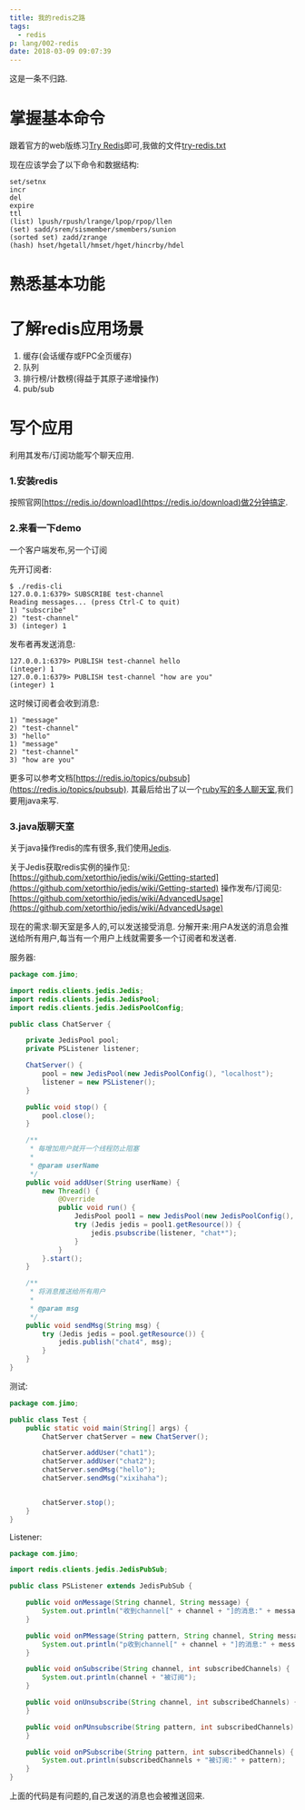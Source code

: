 ```yaml
---
title: 我的redis之路
tags:
  - redis
p: lang/002-redis
date: 2018-03-09 09:07:39
---
```

这是一条不归路.
# 掌握基本命令
跟着官方的web版练习[Try Redis](http://try.redis.io/)即可,我做的文件[try-redis.txt](https://github.com/jimolonely/hexo-src/blob/master/source/_posts/lang/002-redis/try-redis.txt)

现在应该学会了以下命令和数据结构:
```
set/setnx
incr
del
expire
ttl
(list) lpush/rpush/lrange/lpop/rpop/llen
(set) sadd/srem/sismember/smembers/sunion
(sorted set) zadd/zrange
(hash) hset/hgetall/hmset/hget/hincrby/hdel
```
# 熟悉基本功能

# 了解redis应用场景
1. 缓存(会话缓存或FPC全页缓存)
2. 队列
3. 排行榜/计数榜(得益于其原子递增操作)
4. pub/sub

# 写个应用
利用其发布/订阅功能写个聊天应用.

### 1.安装redis
按照官网[https://redis.io/download](https://redis.io/download)做2分钟搞定.

### 2.来看一下demo
一个客户端发布,另一个订阅

先开订阅者:
```shell
$ ./redis-cli 
127.0.0.1:6379> SUBSCRIBE test-channel
Reading messages... (press Ctrl-C to quit)
1) "subscribe"
2) "test-channel"
3) (integer) 1
```
发布者再发送消息:
```shell
127.0.0.1:6379> PUBLISH test-channel hello
(integer) 1
127.0.0.1:6379> PUBLISH test-channel "how are you"
(integer) 1
```
这时候订阅者会收到消息:
```shell
1) "message"
2) "test-channel"
3) "hello"
1) "message"
2) "test-channel"
3) "how are you"
```
更多可以参考文档[https://redis.io/topics/pubsub](https://redis.io/topics/pubsub).
其最后给出了以一个[ruby写的多人聊天室](https://gist.github.com/pietern/348262),我们要用java来写.

### 3.java版聊天室
关于java操作redis的库有很多,我们使用[Jedis](https://github.com/xetorthio/jedis/).

关于Jedis获取redis实例的操作见:[https://github.com/xetorthio/jedis/wiki/Getting-started](https://github.com/xetorthio/jedis/wiki/Getting-started)
操作发布/订阅见:[https://github.com/xetorthio/jedis/wiki/AdvancedUsage](https://github.com/xetorthio/jedis/wiki/AdvancedUsage)

现在的需求:聊天室是多人的,可以发送接受消息.
分解开来:用户A发送的消息会推送给所有用户,每当有一个用户上线就需要多一个订阅者和发送者.

服务器:
```java
package com.jimo;

import redis.clients.jedis.Jedis;
import redis.clients.jedis.JedisPool;
import redis.clients.jedis.JedisPoolConfig;

public class ChatServer {

    private JedisPool pool;
    private PSListener listener;

    ChatServer() {
        pool = new JedisPool(new JedisPoolConfig(), "localhost");
        listener = new PSListener();
    }

    public void stop() {
        pool.close();
    }

    /**
     * 每增加用户就开一个线程防止阻塞
     *
     * @param userName
     */
    public void addUser(String userName) {
        new Thread() {
            @Override
            public void run() {
                JedisPool pool1 = new JedisPool(new JedisPoolConfig(), "localhost");
                try (Jedis jedis = pool1.getResource()) {
                    jedis.psubscribe(listener, "chat*");
                }
            }
        }.start();
    }

    /**
     * 将消息推送给所有用户
     *
     * @param msg
     */
    public void sendMsg(String msg) {
        try (Jedis jedis = pool.getResource()) {
            jedis.publish("chat4", msg);
        }
    }
}
```
测试:
```java
package com.jimo;

public class Test {
    public static void main(String[] args) {
        ChatServer chatServer = new ChatServer();

        chatServer.addUser("chat1");
        chatServer.addUser("chat2");
        chatServer.sendMsg("hello");
        chatServer.sendMsg("xixihaha");


        chatServer.stop();
    }
}
```
Listener:
```java
package com.jimo;

import redis.clients.jedis.JedisPubSub;

public class PSListener extends JedisPubSub {

    public void onMessage(String channel, String message) {
        System.out.println("收到channel[" + channel + "]的消息:" + message);
    }

    public void onPMessage(String pattern, String channel, String message) {
        System.out.println("p收到channel[" + channel + "]的消息:" + message);
    }

    public void onSubscribe(String channel, int subscribedChannels) {
        System.out.println(channel + "被订阅");
    }

    public void onUnsubscribe(String channel, int subscribedChannels) {
    }

    public void onPUnsubscribe(String pattern, int subscribedChannels) {
    }

    public void onPSubscribe(String pattern, int subscribedChannels) {
        System.out.println(subscribedChannels + "被订阅:" + pattern);
    }
}
```
上面的代码是有问题的,自己发送的消息也会被推送回来.

